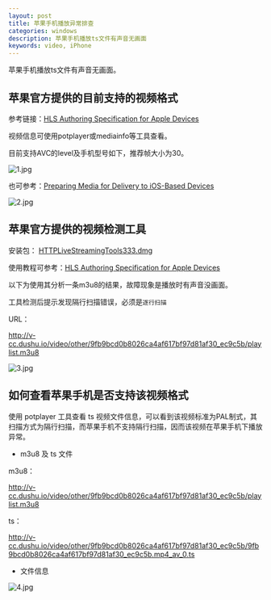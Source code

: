 ```yaml
---
layout: post
title: 苹果手机播放异常排查
categories: windows
description: 苹果手机播放ts文件有声音无画面
keywords: video, iPhone
---
```


苹果手机播放ts文件有声音无画面。

## 苹果官方提供的目前支持的视频格式

参考链接：[HLS Authoring Specification for Apple Devices](https://developer.apple.com/library/content/technotes/tn2224/_index.html#//apple_ref/doc/uid/DTS40009745-CH1-MEDIASTREAMSEGMENTATION)

视频信息可使用potplayer或mediainfo等工具查看。

目前支持AVC的level及手机型号如下，推荐帧大小为30。

![1.jpg](https://i.loli.net/2019/03/29/5c9d029a1d750.jpg)

也可参考：[Preparing Media for Delivery to iOS-Based Devices](https://developer.apple.com/library/content/documentation/NetworkingInternet/Conceptual/StreamingMediaGuide/UsingHTTPLiveStreaming/UsingHTTPLiveStreaming.html#//apple_ref/doc/uid/TP40008332-CH102-SW8)

![2.jpg](https://i.loli.net/2019/03/29/5c9d02eead08d.jpg)

## 苹果官方提供的视频检测工具​

安装包： [HTTPLiveStreamingTools333.dmg](http://pan.baidu.com/s/1gfriuTP)

使用教程可参考：[HLS Authoring Specification for Apple Devices](https://developer.apple.com/library/content/technotes/tn2224/_index.html#//apple_ref/doc/uid/DTS40009745-CH1-VALIDATEYOURMEDIA-MEDIA_STREAM_VALIDATOR_TOOL)

以下为使用其分析一条m3u8的结果，故障现象是播放时有声音没画面。

工具检测后提示发现隔行扫描错误，必须是`逐行扫描`

URL：

http://v-cc.dushu.io/video/other/9fb9bcd0b8026ca4af617bf97d81af30_ec9c5b/playlist.m3u8

![3.jpg](https://i.loli.net/2019/03/29/5c9d04198d1b4.jpg)

## 如何查看苹果手机是否支持该视频格式

使用 potplayer 工具查看 ts 视频文件信息，可以看到该视频标准为PAL制式，其扫描方式为隔行扫描，而苹果手机不支持隔行扫描，因而该视频在苹果手机下播放异常。

 - m3u8 及 ts 文件

m3u8：

http://v-cc.dushu.io/video/other/9fb9bcd0b8026ca4af617bf97d81af30_ec9c5b/playlist.m3u8

ts：

http://v-cc.dushu.io/video/other/9fb9bcd0b8026ca4af617bf97d81af30_ec9c5b/9fb9bcd0b8026ca4af617bf97d81af30_ec9c5b.mp4_av_0.ts

 - 文件信息

![4.jpg](https://i.loli.net/2019/03/29/5c9d047e3792b.jpg)

